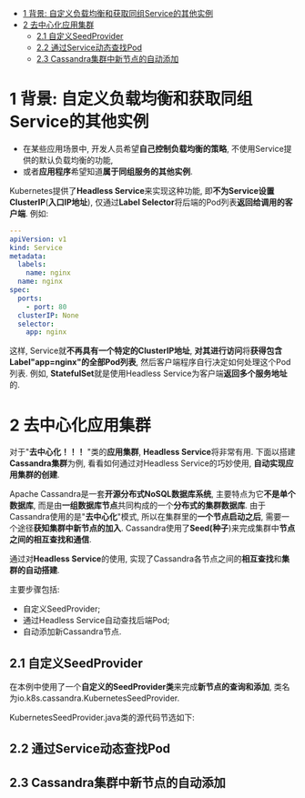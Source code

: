 
<!-- @import "[TOC]" {cmd="toc" depthFrom=1 depthTo=6 orderedList=false} -->

<!-- code_chunk_output -->

- [1 背景: 自定义负载均衡和获取同组Service的其他实例](#1-背景-自定义负载均衡和获取同组service的其他实例)
- [2 去中心化应用集群](#2-去中心化应用集群)
  - [2.1 自定义SeedProvider](#21-自定义seedprovider)
  - [2.2 通过Service动态查找Pod](#22-通过service动态查找pod)
  - [2.3 Cassandra集群中新节点的自动添加](#23-cassandra集群中新节点的自动添加)

<!-- /code_chunk_output -->

# 1 背景: 自定义负载均衡和获取同组Service的其他实例

- 在某些应用场景中, 开发人员希望**自己控制负载均衡的策略**, 不使用Service提供的默认负载均衡的功能, 
- 或者**应用程序**希望知道**属于同组服务的其他实例**. 

Kubernetes提供了**Headless Service**来实现这种功能, 即**不为Service设置ClusterIP**(**入口IP地址**), 仅通过**Label Selector**将后端的Pod列表**返回给调用的客户端**. 例如: 

```yaml
---
apiVersion: v1
kind: Service
metadata:
  labels:
    name: nginx
  name: nginx
spec:
  ports:
    - port: 80
  clusterIP: None
  selector:
    app: nginx
```

这样, Service就**不再具有一个特定的ClusterIP地址**, **对其进行访问**将**获得包含Label"app=nginx"的全部Pod列表**, 然后客户端程序自行决定如何处理这个Pod列表. 例如, **StatefulSet**就是使用Headless Service为客户端**返回多个服务地址**的. 

# 2 去中心化应用集群

对于"**去中心化！！！** "类的**应用集群**, **Headless Service**将非常有用. 下面以搭建**Cassandra集群**为例, 看看如何通过对Headless Service的巧妙使用, **自动实现应用集群的创建**. 

Apache Cassandra是一套**开源分布式NoSQL数据库系统**, 主要特点为它**不是单个数据库**, 而是由**一组数据库节点**共同构成的一个**分布式的集群数据库**. 由于Cassandra使用的是"**去中心化**"模式, 所以在集群里的**一个节点启动之后**, 需要一个途径**获知集群中新节点的加入**. Cassandra使用了**Seed(种子**)来完成集群中**节点之间的相互查找和通信**. 

通过对**Headless Service**的使用, 实现了Cassandra各节点之间的**相互查找**和**集群的自动搭建**. 

主要步骤包括: 

- 自定义SeedProvider; 
- 通过Headless Service自动查找后端Pod; 
- 自动添加新Cassandra节点. 

## 2.1 自定义SeedProvider

在本例中使用了一个**自定义的SeedProvider类**来完成**新节点的查询和添加**, 类名为io.k8s.cassandra.KubernetesSeedProvider. 

KubernetesSeedProvider.java类的源代码节选如下: 

## 2.2 通过Service动态查找Pod

## 2.3 Cassandra集群中新节点的自动添加

